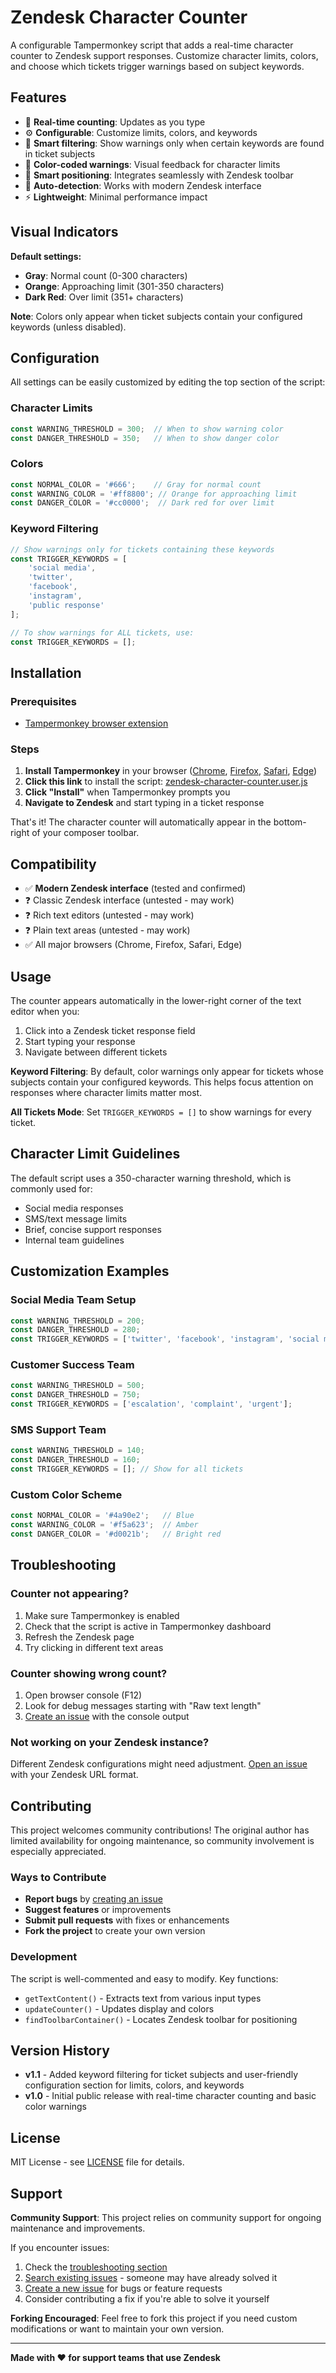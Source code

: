 # Zendesk Character Counter

A configurable Tampermonkey script that adds a real-time character counter to Zendesk support responses. Customize character limits, colors, and choose which tickets trigger warnings based on subject keywords.

## Features

- 🔢 **Real-time counting**: Updates as you type
- ⚙️ **Configurable**: Customize limits, colors, and keywords
- 🎯 **Smart filtering**: Show warnings only when certain keywords are found in ticket subjects
- 🎨 **Color-coded warnings**: Visual feedback for character limits
- 📍 **Smart positioning**: Integrates seamlessly with Zendesk toolbar
- 🔄 **Auto-detection**: Works with modern Zendesk interface
- ⚡ **Lightweight**: Minimal performance impact

## Visual Indicators

**Default settings:**
- **Gray**: Normal count (0-300 characters)
- **Orange**: Approaching limit (301-350 characters) 
- **Dark Red**: Over limit (351+ characters)

**Note**: Colors only appear when ticket subjects contain your configured keywords (unless disabled).

## Configuration

All settings can be easily customized by editing the top section of the script:

### Character Limits
```javascript
const WARNING_THRESHOLD = 300;  // When to show warning color
const DANGER_THRESHOLD = 350;   // When to show danger color
```

### Colors
```javascript
const NORMAL_COLOR = '#666';    // Gray for normal count
const WARNING_COLOR = '#ff8800'; // Orange for approaching limit
const DANGER_COLOR = '#cc0000';  // Dark red for over limit
```

### Keyword Filtering
```javascript
// Show warnings only for tickets containing these keywords
const TRIGGER_KEYWORDS = [
    'social media',
    'twitter',
    'facebook',
    'instagram',
    'public response'
];

// To show warnings for ALL tickets, use:
const TRIGGER_KEYWORDS = [];
```

## Installation

### Prerequisites
- [Tampermonkey browser extension](https://www.tampermonkey.net/)

### Steps
1. **Install Tampermonkey** in your browser ([Chrome](https://chrome.google.com/webstore/detail/tampermonkey/dhdgffkkebhmkfjojejmpbldmpobfkfo), [Firefox](https://addons.mozilla.org/en-US/firefox/addon/tampermonkey/), [Safari](https://apps.apple.com/us/app/tampermonkey/id1482490089), [Edge](https://microsoftedge.microsoft.com/addons/detail/tampermonkey/iikmkjmpaadaobahmlepeloendndfphd))
2. **Click this link** to install the script: [zendesk-character-counter.user.js](https://github.com/igotdes/zendesk-character-counter/raw/refs/heads/main/zendesk-character-counter.user.js)
3. **Click "Install"** when Tampermonkey prompts you
4. **Navigate to Zendesk** and start typing in a ticket response

That's it! The character counter will automatically appear in the bottom-right of your composer toolbar.

## Compatibility

- ✅ **Modern Zendesk interface** (tested and confirmed)
- ❓ Classic Zendesk interface (untested - may work)
- ❓ Rich text editors (untested - may work)
- ❓ Plain text areas (untested - may work)
- ✅ All major browsers (Chrome, Firefox, Safari, Edge)

## Usage

The counter appears automatically in the lower-right corner of the text editor when you:
1. Click into a Zendesk ticket response field
2. Start typing your response
3. Navigate between different tickets

**Keyword Filtering**: By default, color warnings only appear for tickets whose subjects contain your configured keywords. This helps focus attention on responses where character limits matter most.

**All Tickets Mode**: Set `TRIGGER_KEYWORDS = []` to show warnings for every ticket.

## Character Limit Guidelines

The default script uses a 350-character warning threshold, which is commonly used for:
- Social media responses
- SMS/text message limits
- Brief, concise support responses
- Internal team guidelines

## Customization Examples

### Social Media Team Setup
```javascript
const WARNING_THRESHOLD = 200;
const DANGER_THRESHOLD = 280;
const TRIGGER_KEYWORDS = ['twitter', 'facebook', 'instagram', 'social media'];
```

### Customer Success Team
```javascript
const WARNING_THRESHOLD = 500;
const DANGER_THRESHOLD = 750;
const TRIGGER_KEYWORDS = ['escalation', 'complaint', 'urgent'];
```

### SMS Support Team
```javascript
const WARNING_THRESHOLD = 140;
const DANGER_THRESHOLD = 160;
const TRIGGER_KEYWORDS = []; // Show for all tickets
```

### Custom Color Scheme
```javascript
const NORMAL_COLOR = '#4a90e2';   // Blue
const WARNING_COLOR = '#f5a623';  // Amber
const DANGER_COLOR = '#d0021b';   // Bright red
```

## Troubleshooting

### Counter not appearing?
1. Make sure Tampermonkey is enabled
2. Check that the script is active in Tampermonkey dashboard
3. Refresh the Zendesk page
4. Try clicking in different text areas

### Counter showing wrong count?
1. Open browser console (F12)
2. Look for debug messages starting with "Raw text length"
3. [Create an issue](../../issues) with the console output

### Not working on your Zendesk instance?
Different Zendesk configurations might need adjustment. [Open an issue](../../issues) with your Zendesk URL format.

## Contributing

This project welcomes community contributions! The original author has limited availability for ongoing maintenance, so community involvement is especially appreciated.

### Ways to Contribute
- **Report bugs** by [creating an issue](../../issues)
- **Suggest features** or improvements
- **Submit pull requests** with fixes or enhancements
- **Fork the project** to create your own version

### Development
The script is well-commented and easy to modify. Key functions:
- `getTextContent()` - Extracts text from various input types
- `updateCounter()` - Updates display and colors
- `findToolbarContainer()` - Locates Zendesk toolbar for positioning

## Version History

- **v1.1** - Added keyword filtering for ticket subjects and user-friendly configuration section for limits, colors, and keywords
- **v1.0** - Initial public release with real-time character counting and basic color warnings

## License

MIT License - see [LICENSE](LICENSE) file for details.

## Support

**Community Support**: This project relies on community support for ongoing maintenance and improvements.

If you encounter issues:
1. Check the [troubleshooting section](#troubleshooting)
2. [Search existing issues](../../issues) - someone may have already solved it
3. [Create a new issue](../../issues/new) for bugs or feature requests
4. Consider contributing a fix if you're able to solve it yourself

**Forking Encouraged**: Feel free to fork this project if you need custom modifications or want to maintain your own version.

---

**Made with ❤️ for support teams that use Zendesk**
